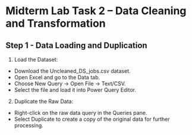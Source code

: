 # Midterm Lab Task 2 – Data Cleaning and Transformation
## Step 1 - Data Loading and Duplication
1. Load the Dataset:
- Download the Uncleaned_DS_jobs.csv dataset.
- Open Excel and go to the Data tab.
- Choose New Query → Open File → Text/CSV.
- Select the file and load it into Power Query Editor.
2. Duplicate the Raw Data:
- Right-click on the raw data query in the Queries pane.
- Select Duplicate to create a copy of the original data for further processing.

